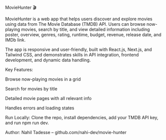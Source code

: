 MovieHunter 🎬

MovieHunter is a web app that helps users discover and explore movies using data from The Movie Database (TMDB) API. Users can browse now-playing movies, search by title, and view detailed information including poster, overview, genres, rating, runtime, budget, revenue, release date, and IMDb link.

The app is responsive and user-friendly, built with React.js, Next.js, and Tailwind CSS, and demonstrates skills in API integration, frontend development, and dynamic data handling.

Key Features:

Browse now-playing movies in a grid

Search for movies by title

Detailed movie pages with all relevant info

Handles errors and loading states

Run Locally:
Clone the repo, install dependencies, add your TMDB API key, and run npm run dev.

Author: Nahil Tadesse – github.com/nahi-dev/movie-hunter
